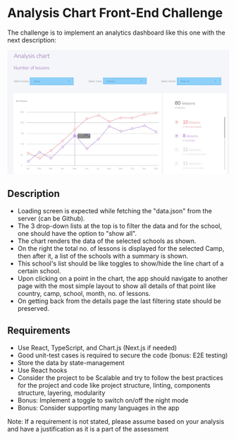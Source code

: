 # Analysis Chart Front-End Challenge

The challenge is to implement an analytics dashboard like this one with the next description:

![design](./chart-design.jpg)

## Description

- Loading screen is expected while fetching the "data.json" from the server (can be Github).
- The 3 drop-down lists at the top is to filter the data and for the school, one should have the option to "show all".
- The chart renders the data of the selected schools as shown.
- On the right the total no. of lessons is displayed for the selected Camp, then after it, a list of the schools with a summary is shown.
- This school's list should be like toggles to show/hide the line chart of a certain school.
- Upon clicking on a point in the chart, the app should navigate to another page with the most simple layout to show all details of that point like country, camp, school, month, no. of lessons.
- On getting back from the details page the last filtering state should be preserved.


## Requirements

- Use React, TypeScript, and Chart.js (Next.js if needed)
- Good unit-test cases is required to secure the code (bonus: E2E testing)
- Store the data by state-management
- Use React hooks
- Consider the project to be Scalable and try to follow the best practices for the project and code like project structure, linting, components structure, layering, modularity
- Bonus: Implement a toggle to switch on/off the night mode
- Bonus: Consider supporting many languages in the app

Note: If a requirement is not stated, please assume based on your analysis and have a justification as it is a part of the assessment
